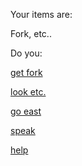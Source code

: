 Your items are:

Fork, etc..

Do you:

[get fork](get-fork.md)

[look etc.](http://dictionary.reference.com/browse/etcetera)

[go east](go-east.md)

[speak](speak.md)

[help](http://lmgtfy.com/?q=What%27s+a+fork%3F)